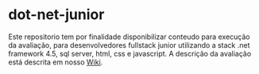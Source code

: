# **dot-net-junior**

  Este repositorio tem por finalidade disponibilizar conteudo para execução da avaliação, para desenvolvedores fullstack junior utilizando a stack .net framework 4.5, sql server, html, css e javascript. A descrição da avaliação está descrita em nosso [Wiki](https://github.com/StallosTecnologia/dot-net-junior/wiki/Descri%C3%A7%C3%A3o-da-Avalia%C3%A7%C3%A3o "Wiki").


